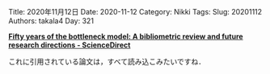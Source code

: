 ﻿Title: 2020年11月12日
Date: 2020-11-12
Category: Nikki
Tags: 
Slug: 20201112
Authors: takala4
Day: 321



**[Fifty years of the bottleneck model: A bibliometric review and future research directions - ScienceDirect](https://www.sciencedirect.com/science/article/pii/S0191261520303490#bib0066)**


これに引用されている論文は，すべて読み込こみたいですね．